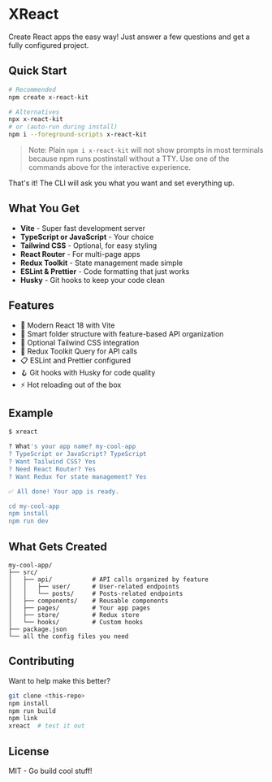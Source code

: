 # XReact

Create React apps the easy way! Just answer a few questions and get a fully configured project.

## Quick Start

```bash
# Recommended
npm create x-react-kit

# Alternatives
npx x-react-kit
# or (auto-run during install)
npm i --foreground-scripts x-react-kit
```

> Note: Plain `npm i x-react-kit` will not show prompts in most terminals because npm runs postinstall without a TTY. Use one of the commands above for the interactive experience.

That's it! The CLI will ask you what you want and set everything up.

## What You Get

- **Vite** - Super fast development server
- **TypeScript or JavaScript** - Your choice
- **Tailwind CSS** - Optional, for easy styling
- **React Router** - For multi-page apps
- **Redux Toolkit** - State management made simple
- **ESLint & Prettier** - Code formatting that just works
- **Husky** - Git hooks to keep your code clean

## Features

- 🚀 Modern React 18 with Vite
- 📁 Smart folder structure with feature-based API organization
- 🎨 Optional Tailwind CSS integration
- 🔄 Redux Toolkit Query for API calls
- 📋 ESLint and Prettier configured
- 🪝 Git hooks with Husky for code quality
- ⚡ Hot reloading out of the box

## Example

```bash
$ xreact

? What's your app name? my-cool-app
? TypeScript or JavaScript? TypeScript
? Want Tailwind CSS? Yes
? Need React Router? Yes
? Want Redux for state management? Yes

✅ All done! Your app is ready.

cd my-cool-app
npm install
npm run dev
```

## What Gets Created

```
my-cool-app/
├── src/
│   ├── api/           # API calls organized by feature
│   │   ├── user/      # User-related endpoints
│   │   └── posts/     # Posts-related endpoints
│   ├── components/    # Reusable components
│   ├── pages/         # Your app pages
│   ├── store/         # Redux store
│   └── hooks/         # Custom hooks
├── package.json
└── all the config files you need
```

## Contributing

Want to help make this better?

```bash
git clone <this-repo>
npm install
npm run build
npm link
xreact  # test it out
```

## License

MIT - Go build cool stuff!
